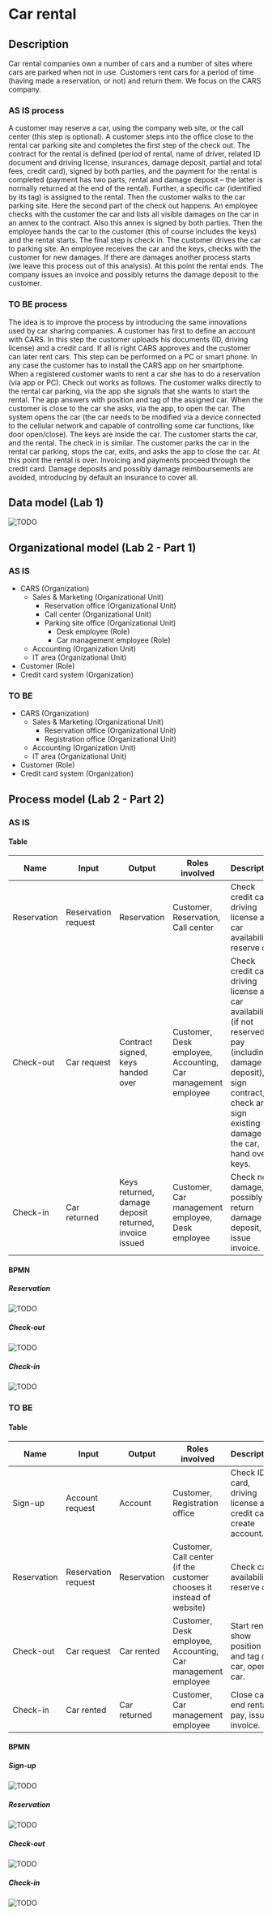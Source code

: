 # Car rental

## Description

Car rental companies own a number of cars and a number of sites where cars are parked when not in use. Customers rent cars for a period of time (having made a reservation, or not) and return them. 
We focus on the CARS company.

### AS IS process

A customer may reserve a car, using the company web site, or the call center (this step is optional). 
A customer steps into the office close to the rental car parking site and completes the first step of the check out. The contract for the rental is defined (period of rental, name of driver, related ID document and driving license, insurances, damage deposit, partial and total fees, credit card), signed by both parties, and the payment for the rental is completed (payment has two parts, rental and damage deposit – the latter is normally returned at the end of the rental).  Further, a specific car (identified by its tag) is assigned to the rental. 
Then the customer walks to the car parking site. Here the second part of the check out happens. 
An employee checks with the customer the car and lists all visible damages on the car in an annex to the contract. Also this annex is signed by both parties. Then the employee hands the car to the customer (this of course includes the keys) and the rental starts.
The final step is check in. The customer drives the car to parking site. An employee receives the car and the keys, checks with the customer for new damages. If there are damages another process starts (we leave this process out of this analysis). At this point the rental ends. The company issues an invoice and possibly returns the damage deposit to the customer.

### TO BE process

The idea is to improve the process by introducing the same innovations used by car sharing companies. 
A customer has first to define an account with CARS. In this step the customer uploads his documents (ID, driving license) and a credit card. If all is right CARS approves and the customer can later rent cars. This step can be performed on a PC or smart phone. In any case the customer has to install the CARS app on her smartphone. 
When a registered customer wants to rent a car she has to do a reservation (via app or PC). 
Check out works as follows. The customer walks directly to the rental car parking, via the app she signals that she wants to start the rental. The app answers with position and tag of the assigned car. 
When the customer is close to the car she asks, via the app, to open the car. The system opens the car (the car needs to be modified via a device connected to the cellular network and capable of controlling some car functions, like door open/close).  The keys are inside the car. The customer starts the car, and the rental. 
The check in is similar. The customer parks the car in the rental car parking, stops the car, exits, and asks the app to close the car. At this point the rental is over. 
Invoicing and payments proceed through the credit card. 
Damage deposits and possibly damage reimboursements are avoided, introducing by default an insurance to cover all.

## Data model (Lab 1)

![TODO](models/data.svg)

## Organizational model (Lab 2 - Part 1)

### AS IS

- CARS (Organization)
  - Sales & Marketing (Organizational Unit)
    - Reservation office (Organizational Unit)
    - Call center (Organizational Unit)
    - Parking site office (Organizational Unit)
      - Desk employee (Role)
      - Car management employee (Role)
  - Accounting (Organization Unit)
  - IT area (Organizational Unit)
- Customer (Role)
- Credit card system (Organization)

### TO BE

- CARS (Organization)
  - Sales & Marketing (Organizational Unit)
    - Reservation office (Organizational Unit)
    - Registration office (Organizational Unit)
  - Accounting (Organization Unit)
  - IT area (Organizational Unit)
- Customer (Role)
- Credit card system (Organization)

## Process model (Lab 2 - Part 2)

### AS IS

#### Table

| Name | Input | Output | Roles involved | Description |
| ---- | ----- | ------ | -------------- | ----------- |
| Reservation | Reservation request | Reservation | Customer, Reservation, Call center |  Check credit card, driving license and car availability, reserve car. |
| Check-out | Car request | Contract signed, keys handed over | Customer, Desk employee, Accounting, Car management employee | Check credit card, driving license and car availability (if not reserved), pay (including a damage deposit), sign contract, check and sign existing damage of the car, hand over keys. |
| Check-in | Car returned | Keys returned, damage deposit returned, invoice issued | Customer, Car management employee, Desk employee | Check new damage, possibly return damage deposit, issue invoice. |

#### BPMN

##### Reservation

![TODO](models/reservation_process_as_is.png)

##### Check-out

![TODO](models/checkout_process_as_is.png)

##### Check-in

![TODO](models/checkin_process_as_is.png)

### TO BE

#### Table

| Name | Input | Output | Roles involved | Description |
| ---- | ----- | ------ | -------------- | ----------- |
| Sign-up | Account request | Account | Customer, Registration office |  Check ID card, driving license and credit card, create account. |
| Reservation | Reservation request | Reservation | Customer, Call center (if the customer chooses it instead of website) |  Check car availability, reserve car. |
| Check-out | Car request | Car rented | Customer, Desk employee, Accounting, Car management employee | Start rental, show position and tag of car, open car. |
| Check-in | Car rented | Car returned | Customer, Car management employee | Close car, end rental, pay, issue invoice. |

#### BPMN

##### Sign-up

![TODO](models/signup_process_to_be.png)

##### Reservation

![TODO](models/reservation_process_to_be.png)

##### Check-out

![TODO](models/checkout_process_to_be.png)

##### Check-in

![TODO](models/checkin_process_to_be.png)